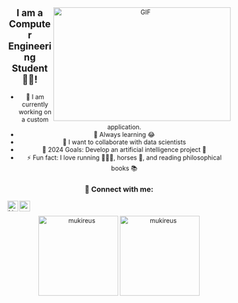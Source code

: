<div align="center">
  <img align="right" alt="GIF" src="https://github.com/abhisheknaiidu/abhisheknaiidu/blob/master/code.gif?raw=true" width="400" height="256" />

  ## I am a Computer Engineering Student 👨‍🎓!
  - 🔭 I am currently working on a custom application.
  - 🌱 Always learning 😂
  - 👯 I want to collaborate with data scientists
  - 🥅 2024 Goals: Develop an artificial intelligence project 🤖
  - ⚡ Fun fact: I love running 🏃🏻‍♀️, horses 🐎, and reading philosophical books 📚

  ### 📩 Connect with me:
  [<img align="left" alt="LinkedIn" width="24px" src="https://raw.githubusercontent.com/peterthehan/peterthehan/master/assets/linkedin.svg" />][linkedin]
  [<img align="left" height="24" width="24" src="https://cdn.jsdelivr.net/npm/simple-icons@v4/icons/instagram.svg" />][instagram]

  [linkedin]: https://www.linkedin.com/in/buse-dikici-637938220/
  [instagram]: https://www.instagram.com/busespassion

  <br />
  <br />
  
  <img height="180em" src="https://github-readme-stats.vercel.app/api?username=Busedkc&show_icons=true&locale=en&theme=algolia&include_all_commits=true&count_private=true" alt="mukireus"/>
  <img height="180em" src="https://github-readme-stats.vercel.app/api/top-langs/?username=Busedkc&layout=compact&langs_count=8&theme=algolia" alt="mukireus"/>
</div>
